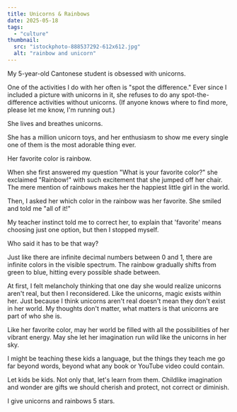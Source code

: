 ```yaml
---
title: Unicorns & Rainbows
date: 2025-05-18
tags:
  - "culture"
thumbnail:
  src: "istockphoto-888537292-612x612.jpg"
  alt: "rainbow and unicorn"
---
```

My 5-year-old Cantonese student is obsessed with unicorns.

One of the activities I do with her often is "spot the difference." Ever since I included a picture with unicorns in it, she refuses to do any spot-the-difference activities without unicorns. (If anyone knows where to find more, please let me know, I'm running out.)

She lives and breathes unicorns.

She has a million unicorn toys, and her enthusiasm to show me every single one of them is the most adorable thing ever.

Her favorite color is rainbow.

When she first answered my question "What is your favorite color?" she exclaimed "Rainbow!" with such excitement that she jumped off her chair. The mere mention of rainbows makes her the happiest little girl in the world.

Then, I asked her which color in the rainbow was her favorite. She smiled and told me "all of it!"

My teacher instinct told me to correct her, to explain that 'favorite' means choosing just one option, but then I stopped myself.

Who said it has to be that way?

Just like there are infinite decimal numbers between 0 and 1, there are infinite colors in the visible spectrum. The rainbow gradually shifts from green to blue, hitting every possible shade between.

At first, I felt melancholy thinking that one day she would realize unicorns aren't real, but then I reconsidered. Like the unicorns, magic exists within her. Just because I think unicorns aren't real doesn't mean they don't exist in her world. My thoughts don't matter, what matters is that unicorns are part of who she is.

Like her favorite color, may her world be filled with all the possibilities of her vibrant energy. May she let her imagination run wild like the unicorns in her sky.

I might be teaching these kids a language, but the things they teach me go far beyond words, beyond what any book or YouTube video could contain. 

Let kids be kids. Not only that, let's learn from them. Childlike imagination and wonder are gifts we should cherish and protect, not correct or diminish.

I give unicorns and rainbows 5 stars.